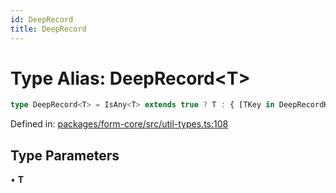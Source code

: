 ```yaml
---
id: DeepRecord
title: DeepRecord
---
```


<!-- DO NOT EDIT: this page is autogenerated from the type comments -->

# Type Alias: DeepRecord\<T\>

```ts
type DeepRecord<T> = IsAny<T> extends true ? T : { [TKey in DeepRecordKeys<T>]: DeepRecordValues<T, TKey> };
```

Defined in: [packages/form-core/src/util-types.ts:108](https://github.com/TanStack/form/blob/main/packages/form-core/src/util-types.ts#L108)

## Type Parameters

• **T**
